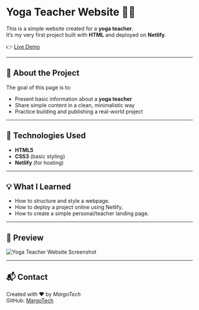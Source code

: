 # Yoga Teacher Website 🧘‍♀️

This is a simple website created for a **yoga teacher**.  
It’s my very first project built with **HTML** and deployed on **Netlify**.  

👉 [Live Demo](https://68d03b1870eee6e676cba536--firsthtmlprogect.netlify.app/)

---

## 📖 About the Project
The goal of this page is to:
- Present basic information about a **yoga teacher**  
- Share simple content in a clean, minimalistic way  
- Practice building and publishing a real-world project  

---

## 🚀 Technologies Used
- **HTML5**
- **CSS3** (basic styling)
- **Netlify** (for hosting)

---

## 💡 What I Learned
- How to structure and style a webpage.  
- How to deploy a project online using Netlify.  
- How to create a simple personal/teacher landing page.  

---

## 📸 Preview
![Yoga Teacher Website Screenshot](https://via.placeholder.com/1000x500.png?text=Yoga+Teacher+Page)

---

## 📬 Contact
Created with ❤️ by *MargoTech*  
GitHub: [MargoTech](https://github.com/MargoTech)  
